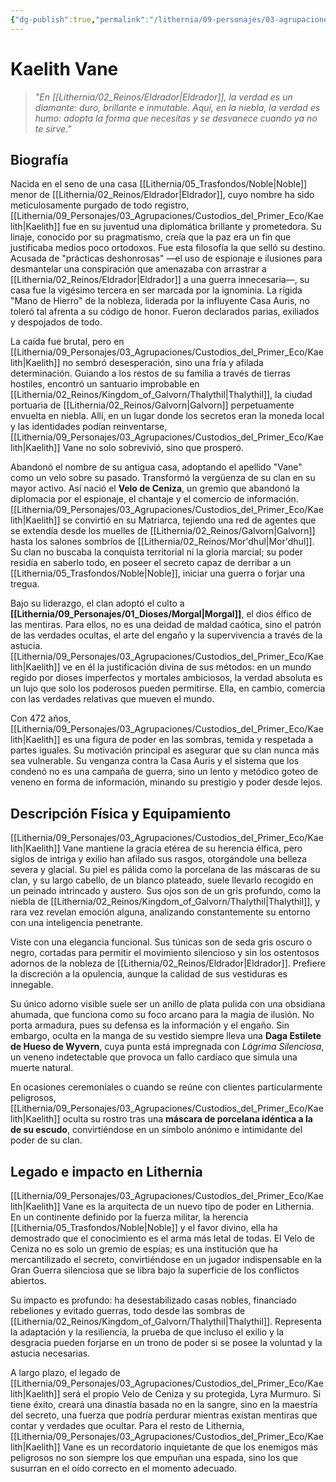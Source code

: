 ```yaml
---
{"dg-publish":true,"permalink":"/lithernia/09-personajes/03-agrupaciones/clan-del-velo-de-ceniza/kaelith-vane/","tags":["lithernia","personajes","clan","elfo oscuro","espionaje","Thalythil","matriarca"]}
---
```


# Kaelith Vane

> *"En [[Lithernia/02_Reinos/Eldrador\|Eldrador]], la verdad es un diamante: duro, brillante e inmutable. Aquí, en la niebla, la verdad es humo: adopta la forma que necesitas y se desvanece cuando ya no te sirve."*

## Biografía

Nacida en el seno de una casa [[Lithernia/05_Trasfondos/Noble\|Noble]] menor de [[Lithernia/02_Reinos/Eldrador\|Eldrador]], cuyo nombre ha sido meticulosamente purgado de todo registro, [[Lithernia/09_Personajes/03_Agrupaciones/Custodios_del_Primer_Eco/Kaelith\|Kaelith]] fue en su juventud una diplomática brillante y prometedora. Su linaje, conocido por su pragmatismo, creía que la paz era un fin que justificaba medios poco ortodoxos. Fue esta filosofía la que selló su destino. Acusada de "prácticas deshonrosas" —el uso de espionaje e ilusiones para desmantelar una conspiración que amenazaba con arrastrar a [[Lithernia/02_Reinos/Eldrador\|Eldrador]] a una guerra innecesaria—, su casa fue la vigésimo tercera en ser marcada por la ignominia. La rígida "Mano de Hierro" de la nobleza, liderada por la influyente Casa Auris, no toleró tal afrenta a su código de honor. Fueron declarados parias, exiliados y despojados de todo.

La caída fue brutal, pero en [[Lithernia/09_Personajes/03_Agrupaciones/Custodios_del_Primer_Eco/Kaelith\|Kaelith]] no sembró desesperación, sino una fría y afilada determinación. Guiando a los restos de su familia a través de tierras hostiles, encontró un santuario improbable en [[Lithernia/02_Reinos/Kingdom_of_Galvorn/Thalythil\|Thalythil]], la ciudad portuaria de [[Lithernia/02_Reinos/Galvorn\|Galvorn]] perpetuamente envuelta en niebla. Allí, en un lugar donde los secretos eran la moneda local y las identidades podían reinventarse, [[Lithernia/09_Personajes/03_Agrupaciones/Custodios_del_Primer_Eco/Kaelith\|Kaelith]] Vane no solo sobrevivió, sino que prosperó.

Abandonó el nombre de su antigua casa, adoptando el apellido "Vane" como un velo sobre su pasado. Transformó la vergüenza de su clan en su mayor activo. Así nació el **Velo de Ceniza**, un gremio que abandonó la diplomacia por el espionaje, el chantaje y el comercio de información. [[Lithernia/09_Personajes/03_Agrupaciones/Custodios_del_Primer_Eco/Kaelith\|Kaelith]] se convirtió en su Matriarca, tejiendo una red de agentes que se extendía desde los muelles de [[Lithernia/02_Reinos/Galvorn\|Galvorn]] hasta los salones sombríos de [[Lithernia/02_Reinos/Mor'dhul\|Mor'dhul]]. Su clan no buscaba la conquista territorial ni la gloria marcial; su poder residía en saberlo todo, en poseer el secreto capaz de derribar a un [[Lithernia/05_Trasfondos/Noble\|Noble]], iniciar una guerra o forjar una tregua.

Bajo su liderazgo, el clan adoptó el culto a **[[Lithernia/09_Personajes/01_Dioses/Morgal\|Morgal]]**, el dios élfico de las mentiras. Para ellos, no es una deidad de maldad caótica, sino el patrón de las verdades ocultas, el arte del engaño y la supervivencia a través de la astucia. [[Lithernia/09_Personajes/03_Agrupaciones/Custodios_del_Primer_Eco/Kaelith\|Kaelith]] ve en él la justificación divina de sus métodos: en un mundo regido por dioses imperfectos y mortales ambiciosos, la verdad absoluta es un lujo que solo los poderosos pueden permitirse. Ella, en cambio, comercia con las verdades relativas que mueven el mundo.

Con 472 años, [[Lithernia/09_Personajes/03_Agrupaciones/Custodios_del_Primer_Eco/Kaelith\|Kaelith]] es una figura de poder en las sombras, temida y respetada a partes iguales. Su motivación principal es asegurar que su clan nunca más sea vulnerable. Su venganza contra la Casa Auris y el sistema que los condenó no es una campaña de guerra, sino un lento y metódico goteo de veneno en forma de información, minando su prestigio y poder desde lejos.

## Descripción Física y Equipamiento

[[Lithernia/09_Personajes/03_Agrupaciones/Custodios_del_Primer_Eco/Kaelith\|Kaelith]] Vane mantiene la gracia etérea de su herencia élfica, pero siglos de intriga y exilio han afilado sus rasgos, otorgándole una belleza severa y glacial. Su piel es pálida como la porcelana de las máscaras de su clan, y su largo cabello, de un blanco plateado, suele llevarlo recogido en un peinado intrincado y austero. Sus ojos son de un gris profundo, como la niebla de [[Lithernia/02_Reinos/Kingdom_of_Galvorn/Thalythil\|Thalythil]], y rara vez revelan emoción alguna, analizando constantemente su entorno con una inteligencia penetrante.

Viste con una elegancia funcional. Sus túnicas son de seda gris oscuro o negro, cortadas para permitir el movimiento silencioso y sin los ostentosos adornos de la nobleza de [[Lithernia/02_Reinos/Eldrador\|Eldrador]]. Prefiere la discreción a la opulencia, aunque la calidad de sus vestiduras es innegable.

Su único adorno visible suele ser un anillo de plata pulida con una obsidiana ahumada, que funciona como su foco arcano para la magia de ilusión. No porta armadura, pues su defensa es la información y el engaño. Sin embargo, oculta en la manga de su vestido siempre lleva una **Daga Estilete de Hueso de Wyvern**, cuya punta está impregnada con *Lágrima Silenciosa*, un veneno indetectable que provoca un fallo cardíaco que simula una muerte natural.

En ocasiones ceremoniales o cuando se reúne con clientes particularmente peligrosos, [[Lithernia/09_Personajes/03_Agrupaciones/Custodios_del_Primer_Eco/Kaelith\|Kaelith]] oculta su rostro tras una **máscara de porcelana idéntica a la de su escudo**, convirtiéndose en un símbolo anónimo e intimidante del poder de su clan.

## Legado e impacto en Lithernia

[[Lithernia/09_Personajes/03_Agrupaciones/Custodios_del_Primer_Eco/Kaelith\|Kaelith]] Vane es la arquitecta de un nuevo tipo de poder en Lithernia. En un continente definido por la fuerza militar, la herencia [[Lithernia/05_Trasfondos/Noble\|Noble]] y el favor divino, ella ha demostrado que el conocimiento es el arma más letal de todas. El Velo de Ceniza no es solo un gremio de espías; es una institución que ha mercantilizado el secreto, convirtiéndose en un jugador indispensable en la Gran Guerra silenciosa que se libra bajo la superficie de los conflictos abiertos.

Su impacto es profundo: ha desestabilizado casas nobles, financiado rebeliones y evitado guerras, todo desde las sombras de [[Lithernia/02_Reinos/Kingdom_of_Galvorn/Thalythil\|Thalythil]]. Representa la adaptación y la resiliencia, la prueba de que incluso el exilio y la desgracia pueden forjarse en un trono de poder si se posee la voluntad y la astucia necesarias.

A largo plazo, el legado de [[Lithernia/09_Personajes/03_Agrupaciones/Custodios_del_Primer_Eco/Kaelith\|Kaelith]] será el propio Velo de Ceniza y su protegida, Lyra Murmuro. Si tiene éxito, creará una dinastía basada no en la sangre, sino en la maestría del secreto, una fuerza que podría perdurar mientras existan mentiras que contar y verdades que ocultar. Para el resto de Lithernia, [[Lithernia/09_Personajes/03_Agrupaciones/Custodios_del_Primer_Eco/Kaelith\|Kaelith]] Vane es un recordatorio inquietante de que los enemigos más peligrosos no son siempre los que empuñan una espada, sino los que susurran en el oído correcto en el momento adecuado.